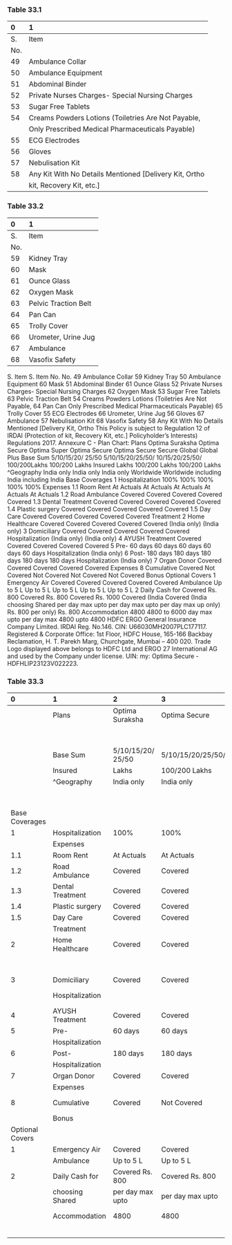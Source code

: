 
### Table 33.1
| 0   | 1                                                      |
|:----|:-------------------------------------------------------|
| S.  | Item                                                   |
| No. |                                                        |
| 49  | Ambulance Collar                                       |
| 50  | Ambulance Equipment                                    |
| 51  | Abdominal Binder                                       |
| 52  | Private Nurses Charges- Special Nursing Charges        |
| 53  | Sugar Free Tablets                                     |
| 54  | Creams Powders Lotions (Toiletries Are Not Payable,    |
|     | Only Prescribed Medical Pharmaceuticals Payable)       |
| 55  | ECG Electrodes                                         |
| 56  | Gloves                                                 |
| 57  | Nebulisation Kit                                       |
| 58  | Any Kit With No Details Mentioned [Delivery Kit, Ortho |
|     | kit, Recovery Kit, etc.]                               |



### Table 33.2
| 0   | 1                    |
|:----|:---------------------|
| S.  | Item                 |
| No. |                      |
| 59  | Kidney Tray          |
| 60  | Mask                 |
| 61  | Ounce Glass          |
| 62  | Oxygen Mask          |
| 63  | Pelvic Traction Belt |
| 64  | Pan Can              |
| 65  | Trolly Cover         |
| 66  | Urometer, Urine Jug  |
| 67  | Ambulance            |
| 68  | Vasofix Safety       |


S. Item S. Item
No. No.
49 Ambulance Collar 59 Kidney Tray
50 Ambulance Equipment 60 Mask
51 Abdominal Binder 61 Ounce Glass
52 Private Nurses Charges- Special Nursing Charges 62 Oxygen Mask
53 Sugar Free Tablets 63 Pelvic Traction Belt
54 Creams Powders Lotions (Toiletries Are Not Payable, 64 Pan Can
Only Prescribed Medical Pharmaceuticals Payable) 65 Trolly Cover
55 ECG Electrodes 66 Urometer, Urine Jug
56 Gloves 67 Ambulance
57 Nebulisation Kit 68 Vasofix Safety
58 Any Kit With No Details Mentioned [Delivery Kit, Ortho This Policy is subject to Regulation 12 of IRDAI (Protection of
kit, Recovery Kit, etc.] Policyholder’s Interests) Regulations 2017.
Annexure C - Plan Chart:
Plans Optima Suraksha Optima Secure Optima Super Optima Secure Optima Secure
Secure Global Global Plus
Base Sum 5/10/15/20/ 25/50 5/10/15/20/25/50/ 10/15/20/25/50/ 100/200Lakhs 100/200 Lakhs
Insured Lakhs 100/200 Lakhs 100/200 Lakhs
^Geography India only India only India only Worldwide Worldwide
including India including India
Base Coverages
1 Hospitalization 100% 100% 100% 100% 100%
Expenses
1.1 Room Rent At Actuals At Actuals At Actuals At Actuals At Actuals
1.2 Road Ambulance Covered Covered Covered Covered Covered
1.3 Dental Treatment Covered Covered Covered Covered Covered
1.4 Plastic surgery Covered Covered Covered Covered Covered
1.5 Day Care Covered Covered Covered Covered Covered
Treatment
2 Home Healthcare Covered Covered Covered Covered Covered
(India only) (India only)
3 Domiciliary Covered Covered Covered Covered Covered
Hospitalization (India only) (India only)
4 AYUSH Treatment Covered Covered Covered Covered Covered
5 Pre- 60 days 60 days 60 days 60 days 60 days
Hospitalization (India only)
6 Post- 180 days 180 days 180 days 180 days 180 days
Hospitalization (India only)
7 Organ Donor Covered Covered Covered Covered Covered
Expenses
8 Cumulative Covered Not Covered Not Covered Not Covered Not Covered
Bonus
Optional Covers
1 Emergency Air Covered Covered Covered Covered Covered
Ambulance Up to 5 L Up to 5 L Up to 5 L Up to 5 L Up to 5 L
2 Daily Cash for Covered Rs. 800 Covered Rs. 800 Covered Rs. 1000 Covered (India Covered (India
choosing Shared per day max upto per day max upto per day max up only) Rs. 800 per only) Rs. 800
Accommodation 4800 4800 to 6000 day max upto per day max
4800 upto 4800
HDFC ERGO General Insurance Company Limited. IRDAI Reg. No.146. CIN: U66030MH2007PLC177117. Registered & Corporate Office: 1st Floor, HDFC
House, 165-166 Backbay Reclamation, H. T. Parekh Marg, Churchgate, Mumbai – 400 020. Trade Logo displayed above belongs to HDFC Ltd and ERGO 27
International AG and used by the Company under license. UIN: my: Optima Secure - HDFHLIP23123V022223.


### Table 33.3
| 0               | 1                | 2                 | 3                 | 4                | 5                 | 6               |
|:----------------|:-----------------|:------------------|:------------------|:-----------------|:------------------|:----------------|
|                 | Plans            | Optima Suraksha   | Optima Secure     | Optima Super     | Optima Secure     | Optima Secure   |
|                 |                  |                   |                   | Secure           | Global            | Global Plus     |
|                 | Base Sum         | 5/10/15/20/ 25/50 | 5/10/15/20/25/50/ | 10/15/20/25/50/  | 100/200Lakhs      | 100/200 Lakhs   |
|                 | Insured          | Lakhs             | 100/200 Lakhs     | 100/200 Lakhs    |                   |                 |
|                 | ^Geography       | India only        | India only        | India only       | Worldwide         | Worldwide       |
|                 |                  |                   |                   |                  | including India   | including India |
| Base Coverages  |                  |                   |                   |                  |                   |                 |
| 1               | Hospitalization  | 100%              | 100%              | 100%             | 100%              | 100%            |
|                 | Expenses         |                   |                   |                  |                   |                 |
| 1.1             | Room Rent        | At Actuals        | At Actuals        | At Actuals       | At Actuals        | At Actuals      |
| 1.2             | Road Ambulance   | Covered           | Covered           | Covered          | Covered           | Covered         |
| 1.3             | Dental Treatment | Covered           | Covered           | Covered          | Covered           | Covered         |
| 1.4             | Plastic surgery  | Covered           | Covered           | Covered          | Covered           | Covered         |
| 1.5             | Day Care         | Covered           | Covered           | Covered          | Covered           | Covered         |
|                 | Treatment        |                   |                   |                  |                   |                 |
| 2               | Home Healthcare  | Covered           | Covered           | Covered          | Covered           | Covered         |
|                 |                  |                   |                   |                  | (India only)      | (India only)    |
| 3               | Domiciliary      | Covered           | Covered           | Covered          | Covered           | Covered         |
|                 | Hospitalization  |                   |                   |                  | (India only)      | (India only)    |
| 4               | AYUSH Treatment  | Covered           | Covered           | Covered          | Covered           | Covered         |
| 5               | Pre-             | 60 days           | 60 days           | 60 days          | 60 days           | 60 days         |
|                 | Hospitalization  |                   |                   |                  | (India only)      |                 |
| 6               | Post-            | 180 days          | 180 days          | 180 days         | 180 days          | 180 days        |
|                 | Hospitalization  |                   |                   |                  | (India only)      |                 |
| 7               | Organ Donor      | Covered           | Covered           | Covered          | Covered           | Covered         |
|                 | Expenses         |                   |                   |                  |                   |                 |
| 8               | Cumulative       | Covered           | Not Covered       | Not Covered      | Not Covered       | Not Covered     |
|                 | Bonus            |                   |                   |                  |                   |                 |
| Optional Covers |                  |                   |                   |                  |                   |                 |
| 1               | Emergency Air    | Covered           | Covered           | Covered          | Covered           | Covered         |
|                 | Ambulance        | Up to 5 L         | Up to 5 L         | Up to 5 L        | Up to 5 L         | Up to 5 L       |
| 2               | Daily Cash for   | Covered Rs. 800   | Covered Rs. 800   | Covered Rs. 1000 | Covered (India    | Covered (India  |
|                 | choosing Shared  | per day max upto  | per day max upto  | per day max up   | only) Rs. 800 per | only) Rs. 800   |
|                 | Accommodation    | 4800              | 4800              | to 6000          | day max upto      | per day max     |
|                 |                  |                   |                   |                  | 4800              | upto 4800       |
